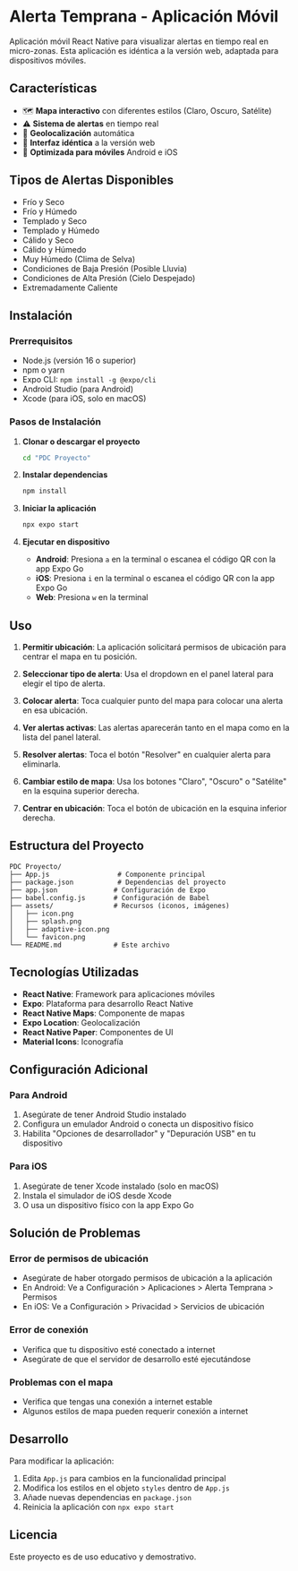 # Alerta Temprana - Aplicación Móvil

Aplicación móvil React Native para visualizar alertas en tiempo real en micro-zonas. Esta aplicación es idéntica a la versión web, adaptada para dispositivos móviles.

## Características

- 🗺️ **Mapa interactivo** con diferentes estilos (Claro, Oscuro, Satélite)
- ⚠️ **Sistema de alertas** en tiempo real
- 📍 **Geolocalización** automática
- 🎨 **Interfaz idéntica** a la versión web
- 📱 **Optimizada para móviles** Android e iOS

## Tipos de Alertas Disponibles

- Frío y Seco
- Frío y Húmedo
- Templado y Seco
- Templado y Húmedo
- Cálido y Seco
- Cálido y Húmedo
- Muy Húmedo (Clima de Selva)
- Condiciones de Baja Presión (Posible Lluvia)
- Condiciones de Alta Presión (Cielo Despejado)
- Extremadamente Caliente

## Instalación

### Prerrequisitos

- Node.js (versión 16 o superior)
- npm o yarn
- Expo CLI: `npm install -g @expo/cli`
- Android Studio (para Android)
- Xcode (para iOS, solo en macOS)

### Pasos de Instalación

1. **Clonar o descargar el proyecto**
   ```bash
   cd "PDC Proyecto"
   ```

2. **Instalar dependencias**
   ```bash
   npm install
   ```

3. **Iniciar la aplicación**
   ```bash
   npx expo start
   ```

4. **Ejecutar en dispositivo**
   - **Android**: Presiona `a` en la terminal o escanea el código QR con la app Expo Go
   - **iOS**: Presiona `i` en la terminal o escanea el código QR con la app Expo Go
   - **Web**: Presiona `w` en la terminal

## Uso

1. **Permitir ubicación**: La aplicación solicitará permisos de ubicación para centrar el mapa en tu posición.

2. **Seleccionar tipo de alerta**: Usa el dropdown en el panel lateral para elegir el tipo de alerta.

3. **Colocar alerta**: Toca cualquier punto del mapa para colocar una alerta en esa ubicación.

4. **Ver alertas activas**: Las alertas aparecerán tanto en el mapa como en la lista del panel lateral.

5. **Resolver alertas**: Toca el botón "Resolver" en cualquier alerta para eliminarla.

6. **Cambiar estilo de mapa**: Usa los botones "Claro", "Oscuro" o "Satélite" en la esquina superior derecha.

7. **Centrar en ubicación**: Toca el botón de ubicación en la esquina inferior derecha.

## Estructura del Proyecto

```
PDC Proyecto/
├── App.js                 # Componente principal
├── package.json           # Dependencias del proyecto
├── app.json              # Configuración de Expo
├── babel.config.js       # Configuración de Babel
├── assets/               # Recursos (iconos, imágenes)
│   ├── icon.png
│   ├── splash.png
│   ├── adaptive-icon.png
│   └── favicon.png
└── README.md             # Este archivo
```

## Tecnologías Utilizadas

- **React Native**: Framework para aplicaciones móviles
- **Expo**: Plataforma para desarrollo React Native
- **React Native Maps**: Componente de mapas
- **Expo Location**: Geolocalización
- **React Native Paper**: Componentes de UI
- **Material Icons**: Iconografía

## Configuración Adicional

### Para Android

1. Asegúrate de tener Android Studio instalado
2. Configura un emulador Android o conecta un dispositivo físico
3. Habilita "Opciones de desarrollador" y "Depuración USB" en tu dispositivo

### Para iOS

1. Asegúrate de tener Xcode instalado (solo en macOS)
2. Instala el simulador de iOS desde Xcode
3. O usa un dispositivo físico con la app Expo Go

## Solución de Problemas

### Error de permisos de ubicación
- Asegúrate de haber otorgado permisos de ubicación a la aplicación
- En Android: Ve a Configuración > Aplicaciones > Alerta Temprana > Permisos
- En iOS: Ve a Configuración > Privacidad > Servicios de ubicación

### Error de conexión
- Verifica que tu dispositivo esté conectado a internet
- Asegúrate de que el servidor de desarrollo esté ejecutándose

### Problemas con el mapa
- Verifica que tengas una conexión a internet estable
- Algunos estilos de mapa pueden requerir conexión a internet

## Desarrollo

Para modificar la aplicación:

1. Edita `App.js` para cambios en la funcionalidad principal
2. Modifica los estilos en el objeto `styles` dentro de `App.js`
3. Añade nuevas dependencias en `package.json`
4. Reinicia la aplicación con `npx expo start`

## Licencia

Este proyecto es de uso educativo y demostrativo.